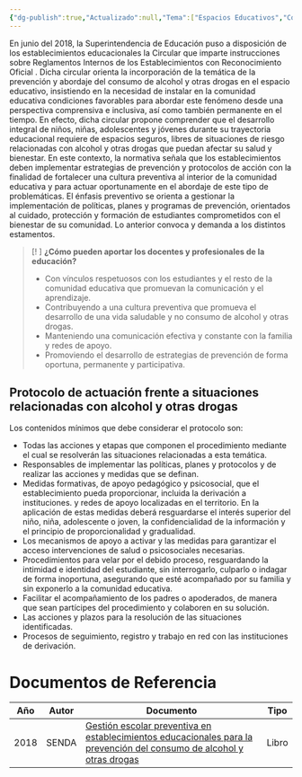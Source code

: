 ```yaml
---
{"dg-publish":true,"Actualizado":null,"Tema":["Espacios Educativos","Componente2","Programa PrePARA2"],"permalink":"/educacion/programas-y-estrategias/protocolo-de-actuacion/","dgPassFrontmatter":true,"noteIcon":"","updated":"2025-06-27T15:52:18.395-04:00"}
---
```


En junio del 2018, la Superintendencia de Educación puso a disposición de
los establecimientos educacionales la Circular que imparte instrucciones
sobre Reglamentos Internos de los Establecimientos con Reconocimiento
Oficial . Dicha circular orienta la incorporación de la temática de la prevención
y abordaje del consumo de alcohol y otras drogas en el espacio educativo,
insistiendo en la necesidad de instalar en la comunidad educativa condiciones
favorables para abordar este fenómeno desde una perspectiva comprensiva
e inclusiva, así como también permanente en el tiempo.
En efecto, dicha circular propone comprender que el desarrollo integral
de niños, niñas, adolescentes y jóvenes durante su trayectoria educacional
requiere de espacios seguros, libres de situaciones de riesgo relacionadas
con alcohol y otras drogas que puedan afectar su salud y bienestar.
En este contexto, la normativa señala que los establecimientos deben
implementar estrategias de prevención y protocolos de acción con la finalidad
de fortalecer una cultura preventiva al interior de la comunidad educativa
y para actuar oportunamente en el abordaje de este tipo de problemáticas.
El énfasis preventivo se orienta a gestionar la implementación de políticas,
planes y programas de prevención, orientados al cuidado, protección y
formación de estudiantes comprometidos con el bienestar de su comunidad.
Lo anterior convoca y demanda a los distintos estamentos.

> [! ]
> **¿Cómo pueden aportar los docentes y profesionales de la educación?**
> - Con vínculos respetuosos con los estudiantes y el resto de la comunidad educativa que promuevan la comunicación y el aprendizaje. 
> - Contribuyendo a una cultura preventiva que promueva el desarrollo de
una vida saludable y no consumo de alcohol y otras drogas.
> - Manteniendo una comunicación efectiva y constante con la familia y redes
de apoyo.
> - Promoviendo el desarrollo de estrategias de prevención de forma oportuna,
permanente y participativa.


## Protocolo de actuación frente a situaciones relacionadas con alcohol y otras drogas
Los contenidos mínimos que debe considerar el protocolo son:
- Todas las acciones y etapas que componen el procedimiento mediante el cual se resolverán las situaciones relacionadas a esta temática.
- Responsables de implementar las políticas, planes y protocolos y de realizar las acciones y medidas que se definan.
- Medidas formativas, de apoyo pedagógico y psicosocial, que el establecimiento pueda proporcionar, incluida la derivación a instituciones. y redes de apoyo localizadas en el territorio. En la aplicación de estas medidas deberá resguardarse el interés superior del niño, niña, adolescente o joven, la confidencialidad de la información y el principio de proporcionalidad y gradualidad. 
- Los mecanismos de apoyo a activar y las medidas para garantizar el acceso intervenciones de salud o psicosociales necesarias. 
- Procedimientos para velar por el debido proceso, resguardando la intimidad e identidad del estudiante, sin interrogarlo, culparlo o indagar de forma inoportuna, asegurando que esté acompañado por su familia y sin exponerlo a la comunidad educativa.
- Facilitar el acompañamiento de los padres o apoderados, de manera que sean partícipes del procedimiento y colaboren en su solución.
- Las acciones y plazos para la resolución de las situaciones identificadas.
- Procesos de seguimiento, registro y trabajo en red con las instituciones de derivación.
# Documentos de Referencia

| Año  | Autor | Documento                                                                                                                                                                                                      | Tipo  |
| ---- | ----- | -------------------------------------------------------------------------------------------------------------------------------------------------------------------------------------------------------------- | ----- |
| 2018 | SENDA | [Gestión escolar preventiva en establecimientos educacionales para la prevención del consumo de alcohol y otras drogas](https://drive.google.com/file/d/1RU55oUxWzYX40eK8pDgVvYqPbT5ZxtD2/view?usp=drive_link) | Libro |

